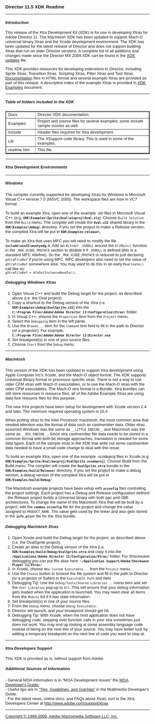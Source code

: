 <HTML>
<HEAD><TITLE>Director 11.5 XDK Readme</TITLE>
<meta http-equiv="Content-Type" content="text/html; charset=ISO-8859-1">
<style type="text/css">
<!--
body,td,th {
	font-family: Verdana, Arial, Helvetica, sans-serif;
	font-size: small;
}
.code {
	font-family: monospace;
	font-weight: normal;
	font-size: small;
}
.path {
	font-family: monospace;
	font-size: small;
	font-weight: bold;
}
-->
</style>
</HEAD>

<BODY>
<H3>Director 11.5 XDK Readme</H3>
<HR>
<h4><A NAME="RTFToC1">Introduction</A></h4>
<P>This release of the Xtra Development Kit (XDK) is for use in developing Xtras for Adobe Director 11. 
The Macintosh XDK has been updated to support Mach-O universal binary Xtras and the Xcode development environment. 
The XDK has been updated for the latest release of Director and does not support building Xtras that run on older Director versions.
A complete list of all additions and changes made since the Director MX 2004 XDK can be found in the <a href="Docs/updates.htm">XDK updates</a> file.</P>
<P>This XDK provides resources for developing extensions to Director, including Sprite Xtras, Transition Xtras, 
Scripting Xtras, Filter Xtras and Tool Xtras. 
<a href="Docs/index.htm">Documentation</a> files in HTML format and several example Xtras are provided as part of this release. 
A descriptive index of the example Xtras is provided in <a href="Examples/examples.htm">XDK Examples</a> document.</P>

<hr>
<h5>Table of folders included in the XDK</h5>
<TABLE BORDER="2">
    <TR>
      <TD width="91">Docs</TD>
      <TD width="579">Director XDK documentation.</TD>
  </TR>
    <TR>
      <TD>Examples</TD>
      <TD>Project and source files for several examples; some include sample movies as well.</TD>
    </TR>
    <TR>
      <TD>Include</TD>
      <TD>Header files required for Xtra development</TD>
    </TR>
    <TR>
      <TD>Lib</TD>
      <TD>The XSupport code library. This is used in some of the examples.</TD>
    </TR>
    <TR>
      <TD>readme.htm</TD>
      <TD>This file.</TD>
    </TR>
</TABLE>

<hr>
<h4>Xtra Development Environments</h4>
<hr>
<h5>Windows</h5>
<p>The compiler currently supported for developing Xtras for Windows is Microsoft Visual C++ version 7.0 (MSVC 2003). 
The workspace files are now in VC7 format.<br><br>
To build an example Xtra, open one of the example .sln files in Microsoft Visual C++ (e.g. 
<span class="path">XDK\Examples\Sprite\Oval\winproj\Oval.sln</span>). 
Choose <span class="code">Build Solution</span> from the <span class="code">Build</span> menu. 
The compiler will create the <span class="path">Oval.x32</span> shared library in the 
<span class="path">XDK\Examples\debug\</span> directory. 
If you set the project to make a Release version, the compiled Xtra will be put in 
<span class="path">XDK\Examples\release\</span>.<br>
<br>
To make an Xtra that uses MFC you will need to modify the file <span class="path">include\win32\moatyedg.h</span>. 
Add an <span class="code">#ifndef _USRDLL</span> around the <span class="code">DllMain()</span> function in the 
<span class="code">_MOA_XCODE_PREFACE</span> section to disable it if <span class="code">_USRDLL</span> is defined 
(this is a standard MFC #define). So the <span class="code">_MOA_XCODE_PREFACE</span> is reduced to 
just declaring <span class="code">gXtraFileRef</span> if you're using MFC. 
MFC developers also need to set the value of <span class="code">gXtraFileRef</span> somewhere else.
You may want to do this in an early <span class="code">MoaCreate()</span> call like so:<br>
<span class="code">gXtraFileRef = AfxGetInstanceHandle();</span></p>

<h5>Debugging Windows Xtras</h5>
<ol>
  <li>Open Visual C++ and build the Debug target for the project, as described above (i.e. the Oval project). </li>
  <li>Copy a shortcut to the Debug version of the Xtra (i.e. <span class="path">XDK\Examples\debug\OvalSprite.x32</span>) into 
  the <br><span class="path">C:\Program Files\Adobe\Adobe Director 11\Configuration\Xtras\</span> folder.</li>
  <li>In Visual C++, shoose the <span class="code">Properties</span> item from the <span class="code">Project</span> menu.</li>
  <li>Select the <span class="code">Debugging</span> item in the left panel.</li>
  <li>Use the <span class="code">Browse...</span> item for the <span class="code">Command</span> text field to fill in the path to Director (or a projector). 
  For example, <br>
  <span class="path">C:\Program Files\Adobe\Adobe Director 11\Director.exe</span></li>
  <li>Set breakpoint(s) in one of your source files.</li>
  <li>Choose <span class="code">Start</span> from the <span class="code">Debug</span> menu.</li>
</ol>

<hr>
<h5>Macintosh</h5>
<p>This version of the XDK has been updated to support Xtra development using Apple Computer Inc's Xcode, and the Mach-O object format.
The XDK supports Universal Binary format or processor specific xtras.
There is not a way to use older CFM xtras with Mach-O executables, or to use the Mach-O xtras with the older CFM executables.
The Mach-O xtra format is a Bundle.
Xtra bundles can still store resources in resource files;  
all of the Adobe Example Xtras are using data fork resource files for this purpose.</p>
<p>The new Xtra projects have been setup for development with Xcode version 2.4 and later.
The minimum required operating system is 10.4.</p>
<p>When porting xtras to the Intel Processor macintosh, 
the most common area that needed attention was the format of data such as castmember data.
Older xtras assumed Windows was the same as <span class="code">__LITTLE_ENDIAN__</span> and Macintosh was the same 
as <span class="code">__BIG_ENDIAN__</span>.
Since xtra castmember file data needs to be stored in a common format with both bit storage approaches, 
translation is needed for some data types.
Each of the sample xtras in the XDK that write out some castmember data needed to have a small code change to deal with this issue.</p>
<p>To build an example Xtra, open one of the example .xcodeproj files in Xcode 
(e.g. <span class="path">XDK/Examples/Sprite/Oval/macproj/OvalSprite.xcodeproj</span>). 
Choose Build from the Build menu. 
The compiler will create the <span class="path">OvalSprite.xtra</span> bundle in 
the <span class="path">XDK/Examples/build/Release/</span> directory. 
If you set the project to make a debug version, 
a debug version of the compiled Xtra will be put in <span class="path">XDK/Examples/build/Debug/</span>.</p>

<p>The Macintosh example projects have been setup with <span class="path">xcconfig</span> files controlling the project settings. 
Each project has a Debug and Release configuration defined - the Release project builds a Universal binary with both ppc and i386 architectures.
To change the name of the Macintosh Xtra that will be built by a project, edit the <span class="path">common.xcconfig</span> 
file for the project and change the value assigned to <span class="code">PRODUCT_NAME</span>.
Ths value gets used by the linker and also gets stored in the <span class="path">info.plist</span> file for the Xtra bundle.</p>

<h5>Debugging Macintosh Xtras</h5>
<ol>
  <li>Open Xcode and build the Debug target for the project, as described above (i.e. the OvalSprite project). </li>
  <li>Create an alias to  the Debug version of the Xtra (i.e. <span class="path">XDK/Examples/build/Debug/OvalSprite.xtra</span> and 
  copy it into the <span class="path">/Applications/Adobe Director 11/Configuration/Xtras/</span> folder.
  For Shockwave debugging you can put the alias here: 
  <span class="path">~/Application Support/Adobe/Shockwave Player 11/Xtras/</span></li>
  <li>In Xcode, choose <span class="code">New Custom Executable...</span> from the <span class="code">Project</span> menu.</li>
  <li>Use the <span class="code">Choose</span> button to browse the file system and fill in the path to Director 
  (or a projector or Safari) in the <span class="code">Executable Path</span> text field.</li>
  <li>Debugging Tip:
  Use the <span class="code">Debug/Tools/Shared Libraries...</span> menu item and set the 
  <span class="code">User Libraries</span> pop-up to <span class="code">All</span>.
  This will ensure that your debug information gets loaded when the application is launched.
  You may need clear all items from the <span class="code">Module</span> list if it has stale information.</li>
  <li>Set breakpoint(s) in one of your source files.</li>
  <li>From the <span class="code">Debug</span> menu, choose <span class="code">Debug Executable</span>.</li>
  <li>Director will launch, and your breakpoint should get hit. </li>
  <li>Debugging Tip: With Xcode, when the host application does not have debugging code, 
  stepping over function calls in your xtra sometimes just does not work. 
  You may end up looking at some assembly language code instead of being on the next line of your source.
  You may have better luck by adding a temporary breakpoint on the next line of code you want to stop at.</li>
</ol>

<hr>
<h4>Xtra Developers Support</h4>
<P> This XDK is provided as is, without support from Adobe.</P>
  
<h5>Additional Sources of Information</h5>
<P> - General MOA information is in &quot;MOA Development Issues&quot; 
the <a href="Docs/moadg/index.htm"> MOA Developer's Guide.</a><BR>
  - Useful tips are in <a href="Docs/moadg/moadgtg.htm">&quot;Tips, Guidelines, and Gotchas&quot;</a> 
  in the Multimedia Developer's Guide.<BR>
- For the latest news, online docs, and FAQs about Xtras, surf to the Xtra Developers Center 
at <A HREF="http://www.adobe.com/support/xtras" >http://www.adobe.com/support/xtras</A>.</P>
<hr>
<A HREF="Docs/copyrite.htm">Copyright &#169; 1999-2008, Adobe Macromedia Software LLC, Inc.</A>
</BODY>
</HTML>
